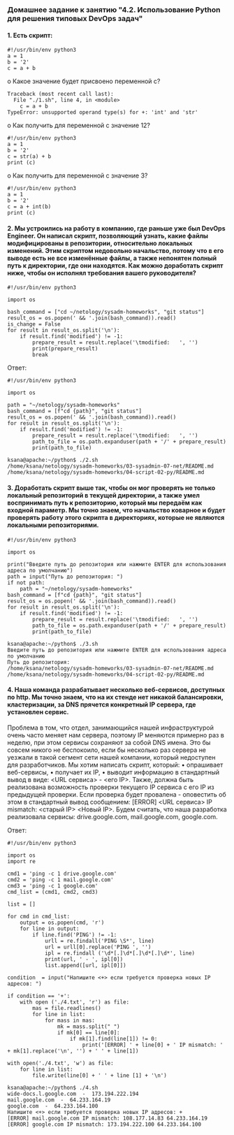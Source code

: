 ### Домашнее задание к занятию "4.2. Использование Python для решения типовых DevOps задач"
#### 1.	Есть скрипт:
```shell
#!/usr/bin/env python3
a = 1
b = '2'
c = a + b
```
o	Какое значение будет присвоено переменной c?
```shell
Traceback (most recent call last):
  File "./1.sh", line 4, in <module>
    c = a + b
TypeError: unsupported operand type(s) for +: 'int' and 'str'
```
o	Как получить для переменной c значение 12?
```shell
#!/usr/bin/env python3
a = 1
b = '2'
c = str(a) + b
print (c)
```
o	Как получить для переменной c значение 3?
```shell
#!/usr/bin/env python3
a = 1
b = '2'
c = a + int(b)
print (c)
```
#### 2.	Мы устроились на работу в компанию, где раньше уже был DevOps Engineer. Он написал скрипт, позволяющий узнать, какие файлы модифицированы в репозитории, относительно локальных изменений. Этим скриптом недовольно начальство, потому что в его выводе есть не все изменённые файлы, а также непонятен полный путь к директории, где они находятся. Как можно доработать скрипт ниже, чтобы он исполнял требования вашего руководителя?
```shell
#!/usr/bin/env python3

import os

bash_command = ["cd ~/netology/sysadm-homeworks", "git status"]
result_os = os.popen(' && '.join(bash_command)).read()
is_change = False
for result in result_os.split('\n'):
    if result.find('modified') != -1:
        prepare_result = result.replace('\tmodified:   ', '')
        print(prepare_result)
        break
```
Ответ:
```shell
#!/usr/bin/env python3

import os

path = "~/netology/sysadm-homeworks"
bash_command = [f"cd {path}", "git status"]
result_os = os.popen(' && '.join(bash_command)).read()
for result in result_os.split('\n'):
    if result.find('modified') != -1:
        prepare_result = result.replace('\tmodified:   ', '')
        path_to_file = os.path.expanduser(path + '/' + prepare_result)
        print(path_to_file)
```
```shell
ksana@apache:~/python$ ./2.sh
/home/ksana/netology/sysadm-homeworks/03-sysadmin-07-net/README.md
/home/ksana/netology/sysadm-homeworks/04-script-02-py/README.md
```
#### 3.	Доработать скрипт выше так, чтобы он мог проверять не только локальный репозиторий в текущей директории, а также умел воспринимать путь к репозиторию, который мы передаём как входной параметр. Мы точно знаем, что начальство коварное и будет проверять работу этого скрипта в директориях, которые не являются локальными репозиториями.
```shell
#!/usr/bin/env python3

import os

print("Введите путь до репозитория или нажмите ENTER для использования адреса по умолчанию")
path = input("Путь до репозитория: ")
if not path:
    path = "~/netology/sysadm-homeworks"
bash_command = [f"cd {path}", "git status"]
result_os = os.popen(' && '.join(bash_command)).read()
for result in result_os.split('\n'):
    if result.find('modified') != -1:
        prepare_result = result.replace('\tmodified:   ', '')
        path_to_file = os.path.expanduser(path + '/' + prepare_result)
        print(path_to_file)
```
```shell
ksana@apache:~/python$ ./3.sh
Введите путь до репозитория или нажмите ENTER для использования адреса по умолчанию
Путь до репозитория:
/home/ksana/netology/sysadm-homeworks/03-sysadmin-07-net/README.md
/home/ksana/netology/sysadm-homeworks/04-script-02-py/README.md
```
#### 4.	Наша команда разрабатывает несколько веб-сервисов, доступных по http. Мы точно знаем, что на их стенде нет никакой балансировки, кластеризации, за DNS прячется конкретный IP сервера, где установлен сервис. 
Проблема в том, что отдел, занимающийся нашей инфраструктурой очень часто меняет нам сервера, поэтому IP меняются примерно раз в неделю, при этом сервисы сохраняют за собой DNS имена. Это бы совсем никого не беспокоило, если бы несколько раз сервера не уезжали в такой сегмент сети нашей компании, который недоступен для разработчиков. 
Мы хотим написать скрипт, который:
•	опрашивает веб-сервисы,
•	получает их IP,
•	выводит информацию в стандартный вывод в виде: <URL сервиса> - <его IP>.
Также, должна быть реализована возможность проверки текущего IP сервиса c его IP из предыдущей проверки. Если проверка будет провалена - оповестить об этом в стандартный вывод сообщением: [ERROR] <URL сервиса> IP mismatch: <старый IP> <Новый IP>. Будем считать, что наша разработка реализовала сервисы: drive.google.com, mail.google.com, google.com.

Ответ:
```shell
#!/usr/bin/env python3

import os
import re

cmd1 = 'ping -c 1 drive.google.com'
cmd2 = 'ping -c 1 mail.google.com'
cmd3 = 'ping -c 1 google.com'
cmd_list = (cmd1, cmd2, cmd3)

list = []

for cmd in cmd_list:
    output = os.popen(cmd, 'r')
    for line in output:
        if line.find('PING') != -1:
            urll = re.findall('PING \S*', line)
            url = urll[0].replace('PING ', '')
            ipl = re.findall ('\d*[.]\d*[.]\d*[.]\d*', line)
            print(url, ' - ', ipl[0])
            list.append([url, ipl[0]])

condition  = input("Напишите <+> если требуется проверка новых IP адресов: ")

if condition == '+':
    with open ('./4.txt', 'r') as file:
        mas = file.readlines()
        for line in list:
            for mass in mas:
                mk = mass.split(" ")
                if mk[0] == line[0]:
                    if mk[1].find(line[1]) != 0:
                        print('[ERROR] ' + line[0] + ' IP mismatch: ' + mk[1].replace('\n', '') + ' ' + line[1])

with open('./4.txt', 'w') as file:
    for line in list:
        file.write(line[0] + ' ' + line [1] + '\n')
```
```shell
ksana@apache:~/python$ ./4.sh
wide-docs.l.google.com  -  173.194.222.194
mail.google.com  -  64.233.164.19
google.com  -  64.233.164.100
Напишите <+> если требуется проверка новых IP адресов: +
[ERROR] mail.google.com IP mismatch: 108.177.14.83 64.233.164.19
[ERROR] google.com IP mismatch: 173.194.222.100 64.233.164.100
```